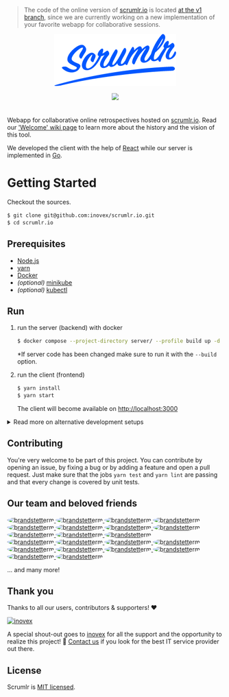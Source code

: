> The code of the online version of [scrumlr.io](https://scrumlr.io) is located
> [at the v1 branch](https://github.com/inovex/scrumlr.io/tree/v1), since we are currently working on a new
> implementation of your favorite webapp for collaborative sessions.

<div align="center" markdown="1" style="margin-bottom: 2.5em">
  <p>
    <img src="scrumlr.png" alt="scrumlr.io" style="width: 284px; max-width: 80%; height: auto;" />
  </p>
  <p>
    <a href="https://github.com/inovex/scrumlr.io/actions/workflows/continuous-integration.yml">
      <img src="https://github.com/inovex/scrumlr.io/actions/workflows/continuous-integration.yml/badge.svg?branch=main"/>
    </a>
  </p>
</div>

Webapp for collaborative online retrospectives hosted on [scrumlr.io](https://scrumlr.io).
Read our ['Welcome' wiki page](https://github.com/inovex/scrumlr.io/wiki/Welcome) to learn more
about the history and the vision of this tool.

We developed the client with the help of [React](https://reactjs.org/) while our server is implemented in [Go](https://go.dev/).

# Getting Started

Checkout the sources.

```bash
$ git clone git@github.com:inovex/scrumlr.io.git
$ cd scrumlr.io
```

## Prerequisites

- [Node.js](https://nodejs.org/)
- [yarn](https://yarnpkg.com/)
- [Docker](https://www.docker.com/)
- _(optional)_ [minikube](https://kubernetes.io/docs/tasks/tools/)
- _(optional)_ [kubectl](https://kubernetes.io/docs/tasks/tools/)

## Run

1. run the server (backend) with docker

    ```bash
    $ docker compose --project-directory server/ --profile build up -d
    ```

    *If server code has been changed make sure to run it with the `--build` option.


2. run the client (frontend)

    ```bash
    $ yarn install
    $ yarn start
    ```

   The client will become available on [http://localhost:3000](http://localhost:3000)

<details>
  <summary>Read more on alternative development setups</summary>

  ## Start server with nodemon and restart on code change

  Start the database and the server in separate processes instead of booting up the whole compose file.

  ```bash
  $ docker compose --project-directory server/ up -d database dashboard
  $ yarn --cwd server/ install
  $ yarn --cwd server/ serve
  ```

  ## Run local Kubernetes development environment

  You can **optionally** run the server on a local Kubernetes setup for development.

  ### minikube

  1. **Use the Docker daemon for minikube**

     To make sure our local docker-built images are used for our minikube deployments.

      ```bash
      $ eval $(minikube docker-env)
      ```
     Important note: You have to run eval `$(minikube docker-env)` on each terminal you want to use, since it only sets the environment variables for the current shell session.

  2. **Start your cluster**

      ```bash
      $ minikube start
      ```

     Optional: You can increase the available cpu cores and memory size in Docker desktop. The allocated resources can then also be used for minikube (e.g. 4 CPU cores and 8GB of ram):
      ```bash
      $ minikube start --cpus 4 --memory 7962
      ```

  3. **Create Nginx Ingress Controller**

      ```bash
      $ kubectl apply -f https://raw.githubusercontent.com/kubernetes/ingress-nginx/controller-v0.47.0/deploy/static/provider/cloud/deploy.yaml
      ```

  4. **Run our deployment script**

     The build script will automatically search for all needed docker images, build them if they're missing and the deployment script will deploy all Kubernetes resources afterwards.
      ```bash
      $ cd deployment
      $ sh build.sh
      $ sh deploy.sh
      ```

  5. **Create a minikube tunnel**

     The minikube tunnel is needed so that our Ingress can be reached on `127.0.0.1`.
      ```bash
      $ minikube tunnel
      ```

  ### Docker Desktop

  On MacOS and Windows machines you could also use the Docker Desktop application as Kubernetes context.

  1. **Enable Kubernetes**

     To enable Kubernetes support and install a standalone instance of Kubernetes running as a Docker container, go to `Docker Desktop > Preferences > Kubernetes` and then click `Enable Kubernetes`.

  2. **Make sure to use the correct Kubernetes context**

     Ensure that the context is pointing to `docker-desktop`.

      ```bash
      $ kubectl config get-contexts
      $ kubectl config use-context docker-desktop
      ```

  3. **Create Nginx Ingress Controller**

      ```bash
      $ kubectl apply -f https://raw.githubusercontent.com/kubernetes/ingress-nginx/controller-v0.47.0/deploy/static/provider/cloud/deploy.yaml
      ```

  4. **Run our build & deployment script**

     The build script will automatically search for all needed docker images, build them if they're missing and the deployment script will deploy all Kubernetes resources afterwards.
      ```bash
      $ cd deployment
      $ sh build.sh
      $ sh deploy.sh
      ```
</details>

## Contributing

You're very welcome to be part of this project. You can contribute by opening an issue, by
fixing a bug or by adding a feature and open a pull request. Just make sure that the jobs
`yarn test` and `yarn lint` are passing and that every change is covered by unit tests.

## Our team and beloved friends

<a href="https://github.com/brandstetterm">
  <img src="https://avatars.githubusercontent.com/u/36969812?s=60&amp;v=4" style="border-radius: 100%;" alt="brandstetterm" width="38" height="38">
</a>
<a href="https://github.com/timengel">
  <img src="https://avatars.githubusercontent.com/u/32651718?s=60&v=4" style="border-radius: 100%;" alt="brandstetterm" width="38" height="38">
</a>
<a href="https://github.com/Resaki1">
  <img src="https://avatars.githubusercontent.com/u/35272402?s=60&v=4" style="border-radius: 100%;" alt="brandstetterm" width="38" height="38">
</a>
<a href="https://github.com/Benjosh95">
  <img src="https://avatars.githubusercontent.com/u/49522775?s=60&v=4" style="border-radius: 100%;" alt="brandstetterm" width="38" height="38">
</a>
<a href="https://github.com/CronJorian">
  <img src="https://avatars.githubusercontent.com/u/44020029?s=60&v=4" style="border-radius: 100%;" alt="brandstetterm" width="38" height="38">
</a>
<a href="https://github.com/louiskroener">
  <img src="https://avatars.githubusercontent.com/u/68269653?s=60&v=4" style="border-radius: 100%;" alt="brandstetterm" width="38" height="38">
</a>
<a href="https://github.com/bitionaire">
  <img src="https://avatars.githubusercontent.com/u/1539948?s=60&v=4" style="border-radius: 100%;" alt="brandstetterm" width="38" height="38">
</a>
<a href="https://github.com/dbaderINO">
  <img src="https://avatars.githubusercontent.com/u/88541778?s=64&v=4" style="border-radius: 100%;" alt="brandstetterm" width="38" height="38">
</a>
<a href="https://github.com/Kraft16">
  <img src="https://avatars.githubusercontent.com/u/105675885?s=64&v=4" style="border-radius: 100%;" alt="brandstetterm" width="38" height="38">
</a>
<a href="https://github.com/miiho">
  <img src="https://avatars.githubusercontent.com/u/5772868?s=64&v=4" style="border-radius: 100%;" alt="brandstetterm" width="38" height="38">
</a>
<a href="https://github.com/brandeins1403">
  <img src="https://avatars.githubusercontent.com/u/70689411?s=64&v=4" style="border-radius: 100%;" alt="brandstetterm" width="38" height="38">
</a>

<br />

<a href="https://github.com/Dominik-Weinzierl">
  <img src="https://avatars.githubusercontent.com/u/60005702?s=60&v=4" style="border-radius: 100%;" alt="brandstetterm" width="38" height="38">
</a>
<a href="https://github.com/andiKandi">
  <img src="https://avatars.githubusercontent.com/u/86951527?s=60&v=4" style="border-radius: 100%;" alt="brandstetterm" width="38" height="38">
</a>
<a href="https://github.com/jdolinga">
  <img src="https://avatars.githubusercontent.com/u/97038583?s=60&v=4" style="border-radius: 100%;" alt="brandstetterm" width="38" height="38">
</a>
<a href="https://github.com/busilina">
  <img src="https://avatars.githubusercontent.com/u/5882421?s=60&v=4" style="border-radius: 100%;" alt="brandstetterm" width="38" height="38">
</a>
<a href="https://github.com/doppelreim">
  <img src="https://avatars.githubusercontent.com/u/400103?s=60&v=4" style="border-radius: 100%;" alt="brandstetterm" width="38" height="38">
</a>
<a href="https://github.com/alphapfote">
  <img src="https://avatars.githubusercontent.com/u/28045496?s=60&v=4" style="border-radius: 100%;" alt="brandstetterm" width="38" height="38">
</a>
<a href="https://github.com/orangehelicopter">
  <img src="https://avatars.githubusercontent.com/u/23505569?s=64&v=4" style="border-radius: 100%;" alt="brandstetterm" width="38" height="38">
</a>
<a href="https://github.com/theexiile1305">
  <img src="https://avatars.githubusercontent.com/u/24627030?s=64&v=4" style="border-radius: 100%;" alt="brandstetterm" width="38" height="38">
</a>
<a href="https://github.com/theinrichs">
  <img src="https://avatars.githubusercontent.com/u/8872752?s=64&v=4" style="border-radius: 100%;" alt="brandstetterm" width="38" height="38">
</a>
<a href="https://github.com/cdreier">
  <img src="https://avatars.githubusercontent.com/u/731608?s=64&v=4" style="border-radius: 100%;" alt="brandstetterm" width="38" height="38">
</a>

... and many more!

## Thank you

Thanks to all our users, contributors & supporters! ❤️

<a href="https://inovex.de">
<img src="https://www.inovex.de/wp-content/uploads/2020/10/inovex-logo-dunkelblau-quadrat-1.svg" alt="inovex">
</a>

A special shout-out goes to [inovex](https://inovex.de) for all the support and the opportunity to realize this project! 🙌
[Contact us](https://www.inovex.de/de/kontakt/) if you look for the best IT service provider out there.

## License

Scrumlr is [MIT licensed](https://github.com/inovex/scrumlr.io/blob/main/LICENSE).
